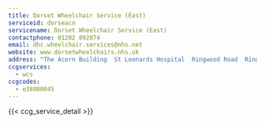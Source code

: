 ```yaml
---
title: Dorset Wheelchair Service (East)
serviceid: dorseacn
servicename: Dorset Wheelchair Service (East)
contactphone: 01202 892874
email: dhc.wheelchair.services@nhs.net
website: www.dorsetwheelchairs.nhs.uk
address: "The Acorn Building  St Leonards Hospital  Ringwood Road  Ringwood  Dorset  BH24 2RR"
ccgservices:
  - wcs
ccgcodes:
  - e38000045
---
```


{{< ccg_service_detail >}}
